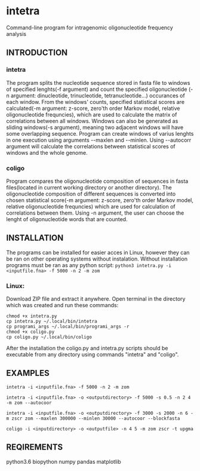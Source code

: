 # intetra
Command-line program for intragenomic oligonucleotide frequency analysis
## INTRODUCTION
### intetra
The program splits the nucleotide sequence stored in fasta file to windows of specified lenghts(-f argument) and count the specified oligonucleotide (-n argument: dinucleotide, trinucleotide, tetranucleotide...) occurances of each window. From the windows' counts, specified statistical scores are calculated(-m argument: z-score, zero'th order Markov model, relative oligonucleotide frequncies), which are used to calculate the matrix of correlations between all windows. Windows can also be generated as sliding windows(-s argument), meaning two adjacent windows will have some overlapping sequence. Program can create windows of varius lenghts in one execution using arguments --maxlen and --minlen.
Using --autocorr argument will calculate the correlations between statistical scores of windows and the whole genome.

### coligo
Program compares the oligonucleotide composition of sequences in fasta files(located in current working directory or another directory). The oligonucleotide composition of different sequences is converted into chosen statistical score(-m argument: z-score, zero'th order Markov model, relative oligonucleotide frequncies) which are used for calculation of correlations between them. Using -n argument, the user can choose the lenght of oligonucleotide words that are counted.

## INSTALLATION
The programs can be installed for easier acces in Linux, however they can be ran on other operating systems without instalation. Without installation programs must be ran as any python script:
`python3 intetra.py -i <inputfile.fna> -f 5000 -n 2 -m zom`

### Linux:
Download ZIP file and extract it anywhere. Open terminal in the directory which was created and run these commands:
```
chmod +x intetra.py
cp intetra.py ~/.local/bin/intetra
cp programi_args ~/.local/bin/programi_args -r
chmod +x coligo.py
cp coligo.py ~/.local/bin/coligo
```

After the installation the coligo.py and intetra.py scripts should be executable from any directory using commands "intetra" and "coligo".

## EXAMPLES
`intetra -i <inputfile.fna> -f 5000 -n 2 -m zom`

`intetra -i <inputfile.fna> -o <outputdirectory> -f 5000 -s 0.5 -n 2 4 -m zom --autocoor`

`intetra -i <inputfile.fna> -o <outputdirectory> -f 3000 -s 2000 -n 6 -m zscr zom --maxlen 300000 --minlen 30000 --autocoor --blockfasta`

`coligo -i <inputdirectory> -o <outputfile> -n 4 5 -m zom zscr -t upgma`


## REQIREMENTS
  python3.6
  biopython
  numpy
  pandas
  matplotlib
